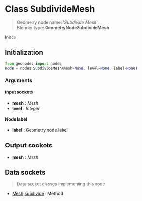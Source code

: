 
# Class SubdivideMesh

> Geometry node name: _'Subdivide Mesh'_<br>Blender type:  **GeometryNodeSubdivideMesh**


[Index](/docs/index.md)

## Initialization


```python
from geonodes import nodes
node = nodes.SubdivideMesh(mesh=None, level=None, label=None)
```


### Arguments


#### Input sockets



- **mesh** : _Mesh_
- **level** : _Integer_



#### Node label



- **label** : Geometry node label



## Output sockets



- **mesh** : _Mesh_



## Data sockets

> Data socket classes implementing this node




- [Mesh](../sockets/Mesh.md) [subdivide](../sockets/Mesh.md#subdivide) : Method


